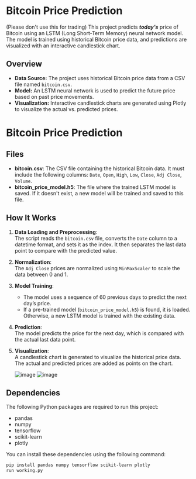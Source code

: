 # Bitcoin Price Prediction
(Please don't use this for trading)
This project predicts **_today's_** price of Bitcoin using an LSTM (Long Short-Term Memory) neural network model. The model is trained using historical Bitcoin price data, and predictions are visualized with an interactive candlestick chart.

## Overview

- **Data Source:** The project uses historical Bitcoin price data from a CSV file named `bitcoin.csv`.
- **Model:** An LSTM neural network is used to predict the future price based on past price movements.
- **Visualization:** Interactive candlestick charts are generated using Plotly to visualize the actual vs. predicted prices.

# Bitcoin Price Prediction

## Files

- **bitcoin.csv**: The CSV file containing the historical Bitcoin data. It must include the following columns: `Date`, `Open`, `High`, `Low`, `Close`, `Adj Close`, `Volume`.
- **bitcoin_price_model.h5**: The file where the trained LSTM model is saved. If it doesn't exist, a new model will be trained and saved to this file.

## How It Works

1. **Data Loading and Preprocessing**:  
   The script reads the `bitcoin.csv` file, converts the `Date` column to a datetime format, and sets it as the index. It then separates the last data point to compare with the predicted value.

2. **Normalization**:  
   The `Adj Close` prices are normalized using `MinMaxScaler` to scale the data between 0 and 1.

3. **Model Training**:  
   - The model uses a sequence of 60 previous days to predict the next day’s price.
   - If a pre-trained model (`bitcoin_price_model.h5`) is found, it is loaded. Otherwise, a new LSTM model is trained with the existing data.

4. **Prediction**:  
   The model predicts the price for the next day, which is compared with the actual last data point.

5. **Visualization**:  
   A candlestick chart is generated to visualize the historical price data. The actual and predicted prices are added as points on the chart.

   ![image](https://github.com/user-attachments/assets/01342b7a-73c4-4c07-a9ee-0070577a2d3f)
   ![image](https://github.com/user-attachments/assets/65dec69a-1a7b-4dd6-921d-693b917b163a)

## Dependencies

The following Python packages are required to run this project:

- pandas
- numpy
- tensorflow
- scikit-learn
- plotly

You can install these dependencies using the following command:

```bash
pip install pandas numpy tensorflow scikit-learn plotly
run working.py






